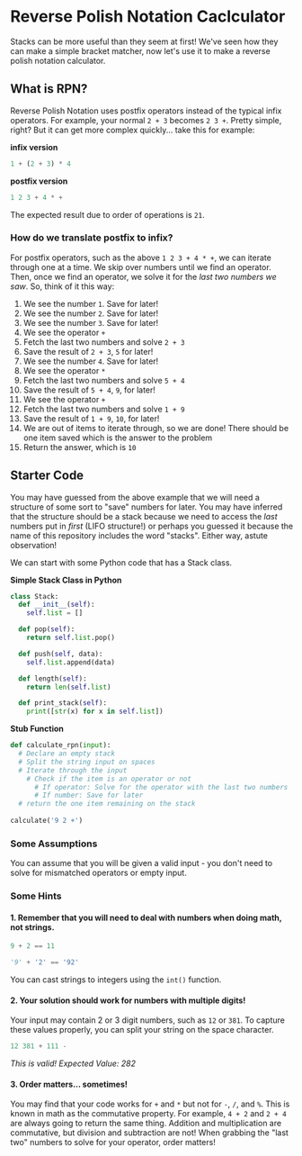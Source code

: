# Reverse Polish Notation Caclculator

Stacks can be more useful than they seem at first! We've seen how they can make a simple bracket matcher, now let's use it to make a reverse polish notation calculator.

## What is RPN?

Reverse Polish Notation uses postfix operators instead of the typical infix operators. For example, your normal `2 + 3` becomes `2 3 +`. Pretty simple, right? But it can get more complex quickly... take this for example:

**infix version**
```py
1 + (2 + 3) * 4
```

**postfix version**
```py
1 2 3 + 4 * +
```

The expected result due to order of operations is `21`.

### How do we translate postfix to infix?

For postfix operators, such as the above `1 2 3 + 4 * +`, we can iterate through one at a time. We skip over numbers until we find an operator. Then, once we find an operator, we solve it for the *last two numbers we saw*. So, think of it this way:

1. We see the number `1`. Save for later!
1. We see the number `2`. Save for later!
1. We see the number `3`. Save for later!
1. We see the operator `+`
1. Fetch the last two numbers and solve `2 + 3`
1. Save the result of `2 + 3`, `5` for later!
1. We see the number `4`. Save for later!
1. We see the operator `*`
1. Fetch the last two numbers and solve `5 + 4`
1. Save the result of `5 + 4`, `9`, for later!
1. We see the operator `+`
1. Fetch the last two numbers and solve `1 + 9`
1. Save the result of `1 + 9`, `10`, for later!
1. We are out of items to iterate through, so we are done! There should be one item saved which is the answer to the problem
1. Return the answer, which is `10`

## Starter Code

You may have guessed from the above example that we will need a structure of some sort to "save" numbers for later. You may have inferred that the structure should be a stack because we need to access the *last* numbers put in *first* (LIFO structure!) or perhaps you guessed it because the name of this repository includes the word "stacks". Either way, astute observation!

We can start with some Python code that has a Stack class.

**Simple Stack Class in Python**

```py
class Stack:
  def __init__(self):
    self.list = []

  def pop(self):
    return self.list.pop()

  def push(self, data):
    self.list.append(data)

  def length(self):
    return len(self.list)

  def print_stack(self):
    print([str(x) for x in self.list])
```

**Stub Function**

```py
def calculate_rpn(input):
  # Declare an empty stack
  # Split the string input on spaces
  # Iterate through the input
    # Check if the item is an operator or not
      # If operator: Solve for the operator with the last two numbers
      # If number: Save for later
  # return the one item remaining on the stack
  
calculate('9 2 +')
```

### Some Assumptions

You can assume that you will be given a valid input - you don't need to solve for mismatched operators or empty input.

### Some Hints

#### 1. Remember that you will need to deal with numbers when doing math, not strings.

```py
9 + 2 == 11
```

```py
'9' + '2' == '92'
```

You can cast strings to integers using the `int()` function.

#### 2. Your solution should work for numbers with multiple digits!

Your input may contain 2 or 3 digit numbers, such as `12` or `381`. To capture these values properly, you can split your string on the space character.

```py
12 381 + 111 -
```

*This is valid! Expected Value: 282*

#### 3. Order matters... sometimes!

You may find that your code works for `+` and `*` but not for `-`, `/`, and `%`. This is known in math as the commutative property. For example, `4 + 2` and `2 + 4` are always going to return the same thing. Addition and multiplication are commutative, but division and subtraction are not! When grabbing the "last two" numbers to solve for your operator, order matters! 
